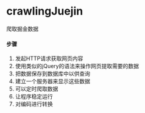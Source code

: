 # crawlingJuejin
爬取掘金数据

#### 步骤
1. 发起HTTP请求获取网页内容
2. 使用类似的jQuery的语法来操作网页提取需要的数据
3. 把数据保存到数据库中以供查询
4. 建立一个服务器来显示这些数据
5. 可以定时爬取数据
6. 让程序稳定运行
7. 对编码进行转换



